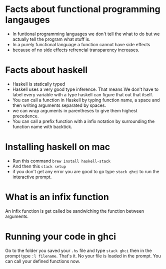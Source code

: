 Facts about functional programming langauges
===

* In funtional programming languages we don't tell the what to do but we actually tell the program what stuff is.
* In a purely functional language a function cannot have side effects
* because of no side effects refrencial transparency increases.

Facts about haskell
===

* Haskell is statically typed
* Haskell uses a very good type inference. That means We don't have to label every variable with a type haskell can figure that out that itself.
* You can call a function in Haskell by typing function name, a space and then writing arguments separated by spaces.
* we can wrap arguments in parentheses to give them highest precedence.
* You can call a prefix function with a infix notation by surrounding the function name with backtick.

Installing haskell on mac
===

* Run this command `brew install haskell-stack`
* And then this `stack setup`
* if you don't get any error you are good to go type `stack ghci` to run the interactive prompt.

What is an infix function
===

An infix function is get called be sandwiching the function between arguments. 

Running your code in ghci
===

Go to the folder you saved your `.hs` file and type `stack ghci` then in the prompt type `:l filename`. That's it. No your file is loaded in the prompt. You can call your defined functions now. 